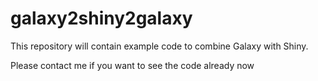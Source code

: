 # galaxy2shiny2galaxy

This repository will contain example code to combine Galaxy with Shiny. 

Please contact me if you want to see the code already now
